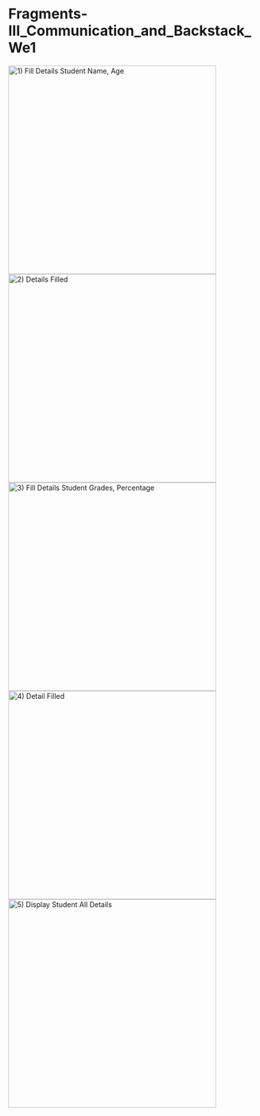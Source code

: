 # Fragments-III_Communication_and_Backstack_We1
<img width="418" alt="1) Fill Details Student Name, Age" src="https://user-images.githubusercontent.com/60433739/132620186-50fa1b8a-22a1-404a-947e-733cf2cf3fa6.png">
<img width="418" alt="2) Details Filled" src="https://user-images.githubusercontent.com/60433739/132620198-59e9682d-08cf-4b59-a599-8081a402b33d.png">
<img width="418" alt="3) Fill Details Student Grades, Percentage" src="https://user-images.githubusercontent.com/60433739/132620214-e3ed4ced-c355-4552-94c5-7964ce64a31d.png">
<img width="418" alt="4) Detail Filled" src="https://user-images.githubusercontent.com/60433739/132620220-fc2181ae-5dc0-46d3-b3ae-d7351dc9e192.png">
<img width="418" alt="5) Display Student All Details" src="https://user-images.githubusercontent.com/60433739/132620223-8bde4e07-0629-461f-978e-cbf19f9b3aee.png">
